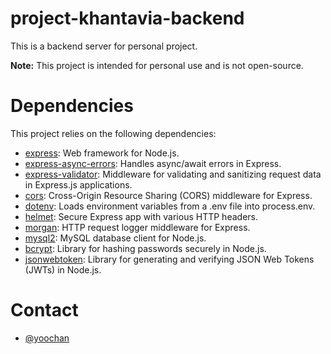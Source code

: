 # project-khantavia-backend
This is a backend server for personal project.

**Note:** This project is intended for personal use and is not open-source.

# Dependencies
This project relies on the following dependencies:

- [express](https://expressjs.com/en/guide/routing.html): Web framework for Node.js.
- [express-async-errors](https://www.npmjs.com/package/express-async-errors): Handles async/await errors in Express.
- [express-validator](https://www.npmjs.com/package/express-validator): Middleware for validating and sanitizing request data in Express.js applications.
- [cors](https://www.npmjs.com/package/cors): Cross-Origin Resource Sharing (CORS) middleware for Express.
- [dotenv](https://www.npmjs.com/package/dotenv): Loads environment variables from a .env file into process.env.
- [helmet](https://www.npmjs.com/package/helmet): Secure Express app with various HTTP headers.
- [morgan](https://www.npmjs.com/package/morgan): HTTP request logger middleware for Express.
- [mysql2](https://www.npmjs.com/package/mysql2): MySQL database client for Node.js.
- [bcrypt](https://www.npmjs.com/package/bcrypt): Library for hashing passwords securely in Node.js.
- [jsonwebtoken](https://www.npmjs.com/package/jsonwebtoken): Library for generating and verifying JSON Web Tokens (JWTs) in Node.js.

# Contact
- [@yoochan](yoochan1868@gmail.com)